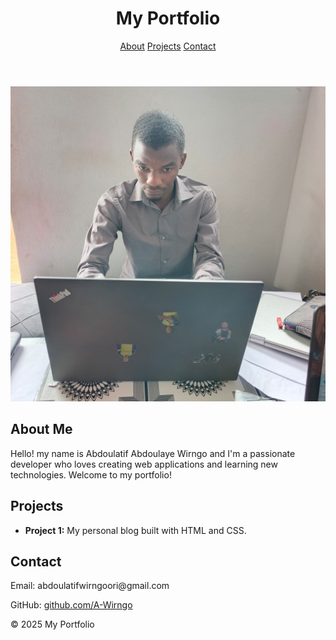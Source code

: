 <html>
<head>
    <meta charset="UTF-8">
    <meta name="viewport" content="width=device-width, initial-scale=1.0">
     <link rel="stylesheet" type="text/css" href="teste.css">
</head>
<body>
    <header>
        <h1>My Portfolio</h1>
        <nav>
            <a href="#about">About</a>
            <a href="#projects">Projects</a>
            <a href="#contact">Contact</a>
        </nav>
    </header>
        <img src="teste.jpg" alt="Image X" class="teste">
    <div class="container">
        <section id="about">
            <h2>About Me</h2>
            <p>Hello! my name is Abdoulatif Abdoulaye Wirngo and  I'm a passionate developer who loves creating web applications and learning new technologies. Welcome to my portfolio!</p>
        </section>
        <section id="projects">
            <h2>Projects</h2>
            <ul>
                <li><strong>Project 1:</strong> My personal blog built with HTML and CSS.</li>
            </ul>
        </section>
        <section id="contact">
            <h2>Contact</h2>
            <p>Email: abdoulatifwirngoori@gmail.com</p>
            <p>GitHub: <a href="https://github.com/A-Wirngo" target="_blank">github.com/A-Wirngo</a></p>
        </section>
    </div>
    <footer>
        <p>&copy; 2025 My Portfolio</p>
    </footer>
</body>
</html>

